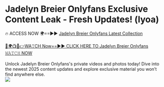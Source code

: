 # Jadelyn Breier Onlyfans Exclusive Content Leak - Fresh Updates! (lyoa)

🔥 ACCESS NOW 🌍==►► <a href="https://tinyurl.com/kvy9nzfs" rel="nofollow">Jadelyn Breier Onlyfans Latest Collection</a>
<br><br>
[🔴🌍📺📱👉WA𝚃CH Now==►► CLICK HERE TO Jadelyn Breier Onlyfans 𝚆𝙰𝚃𝙲𝙷 NOW](https://tinyurl.com/kvy9nzfs)
<br><br>
Unlock Jadelyn Breier Onlyfans's private videos and photos today! Dive into the newest 2025 content updates and explore exclusive material you won’t find anywhere else.
<br>
<a href="https://tinyurl.com/kvy9nzfs" rel="nofollow" data-target="animated-image.originalLink"><img src="https://camo.githubusercontent.com/8a4f000d20f83aca3bf7ec5f350d767afa0574a8a352519fd8cfa583a6f93a33/68747470733a2f2f692e696d6775722e636f6d2f644a486b345a712e676966" data-canonical-src="https://i.imgur.com/dJHk4Zq.gif" style="max-width: 100%; display: inline-block;" data-target="animated-image.originalImage"></a>
<br>
